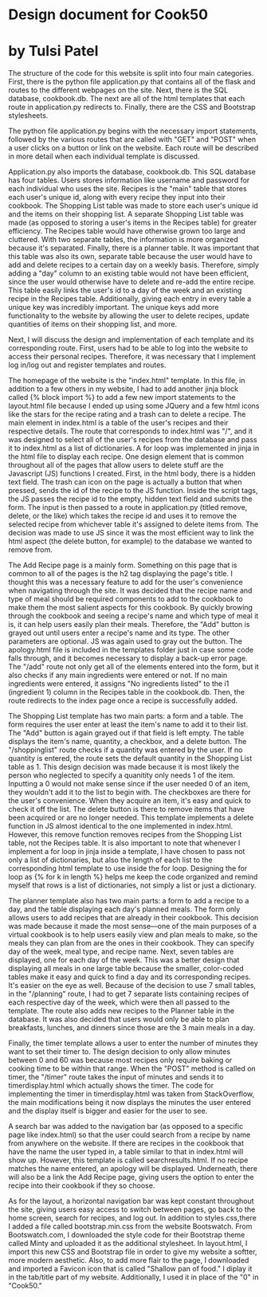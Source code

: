 # Design document for Cook50
# by Tulsi Patel

The structure of the code for this website is split into four main categories.
First, there is the python file application.py that contains all of the flask and routes to the different webpages on the site.
Next, there is the SQL database, cookbook.db. The next are all of the html templates that each route in application.py redirects to.
Finally, there are the CSS and Bootstrap stylesheets.

The python file application.py begins with the necessary import statements, followed by the various routes
that are called with "GET" and "POST" when a user clicks on a button or link on the website.
Each route will be described in more detail when each individual template is discussed.

Application.py also imports the database, cookbook.db. This SQL database has four tables.
Users stores information like username and password for each individual who uses the site.
Recipes is the "main" table that stores each user's unique id, along with every recipe they input into their cookbook.
The Shopping List table was made to store each user's unique id and the items on their shopping list.
A separate Shopping List table was made (as opposed to storing a user's items in the Recipes table) for greater efficiency.
The Recipes table would have otherwise grown too large and cluttered.
With two separate tables, the information is more organized because it's separated.
Finally, there is a planner table.
It was important that this table was also its own, separate table because the user would have to add and delete recipes to a certain day on a weekly basis.
Therefore, simply adding a "day" column to an existing table would not have been efficient, since the user would otherwise have to delete and re-add the entire recipe.
This table easily links the user's id to a day of the week and an existing recipe in the Recipes table.
Additionally, giving each entry in every table a unique key was incredibly important.
The unique keys add more functionality to the website by allowing the user to delete recipes, update quantities of items on their shopping list, and more.

Next, I will discuss the design and implementation of each template and its corresponding route.
First, users had to be able to log into the website to access their personal recipes.
Therefore, it was necessary that I implement log in/log out and register templates and routes.

The homepage of the website is the "index.html" template. In this file, in addition to a few others in my website,
I had to add another jinja block called {% block import %} to add a few new import statements to the layout.html file because
I ended up using some JQuery and a few html icons like the stars for the recipe rating and a trash can to delete a recipe.
The main element in index.html is a table of the user's recipes and their respective details.
The route that corresponds to index.html was "/", and it was designed to select all of the user's recipes from the database
and pass it to index.html as a list of dictionaries.
A for loop was implemented in jinja in the html file to display each recipe.
One design element that is common throughout all of the pages that allow users to delete stuff are the Javascript (JS) functions I created.
First, in the html body, there is a hidden text field.
The trash can icon on the page is actually a button that when pressed, sends the id of the recipe to the JS function.
Inside the script tags, the JS passes the recipe id to the empty, hidden text field and submits the form.
The input is then passed to a route in application.py (titled remove, delete, or the like) which takes the recipe id
and uses it to remove the selected recipe from whichever table it's assigned to delete items from.
The decision was made to use JS since it was the most efficient way to link the html aspect (the delete button, for example)
to the database we wanted to remove from.

The Add Recipe page is a mainly form.
Something on this page that is common to all of the pages is the h2 tag displaying the page's title.
I thought this was a necessary feature to add for the user's convenience when navigating through the site.
It was decided that the recipe name and type of meal should be required components to add to the cookbook to make them the most salient
aspects for this cookbook. By quickly browing through the cookbook and seeing a recipe's name and which type of meal it is,
it can help users easily plan their meals.
Therefore, the "Add" button is grayed out until users enter a recipe's name and its type. The other parameters are optional.
JS was again used to gray out the button. The apology.html file is included in the templates folder just in case some code falls through,
and it becomes necessary to display a back-up error page.
The "/add" route not only get all of the elements entered into the form, but it also checks if any main ingredients were entered or not.
If no main ingredients were entered, it assigns "No ingredients listed" to the i1 (ingredient 1) column in the Recipes table in the cookbook.db.
Then, the route redirects to the index page once a recipe is successfully added.

The Shopping List template has two main parts: a form and a table.
The form requires the user enter at least the item's name to add it to their list. The "Add" button is again grayed out if that field is left empty.
The table displays the item's name, quantity, a checkbox, and a delete button.
The "/shoppinglist" route checks if a quantity was entered by the user.
If no quantity is entered, the route sets the default quantity in the Shopping List table as 1.
This design decision was made because it is most likely the person who neglected to specify a quanitity only needs 1 of the item.
Inputting a 0 would not make sense since if the user needed 0 of an item, they wouldn't add it to the list to begin with.
The checkboxes are there for the user's convenience. When they acquire an item, it's easy and quick to check it off the list.
The delete button is there to remove items that have been acquired or are no longer needed.
This template implements a delete function in JS almost identical to the one implemented in index.html.
However, this remove function removes recipes from the Shopping List table, not the Recipes table.
It is also important to note that whenever I implement a for loop in jinja inside a template, I have chosen to pass not only a list of dictionaries,
but also the length of each list to the corresponding html template to use inside the for loop.
Designing the for loop as {% for k in length %} helps me keep the code organized and remind myself that rows is a list of dictionaries,
not simply a list or just a dictionary.

The planner template also has two main parts: a form to add a recipe to a day, and the table displaying each day's planned meals.
The form only allows users to add recipes that are already in their cookbook.
This decision was made because it made the most sense—one of the main purposes of a virtual cookbook is to help users easily
view and plan meals to make, so the meals they can plan from are the ones in their cookbook.
They can specify day of the week, meal type, and recipe name.
Next, seven tables are displayed, one for each day of the week.
This was a better design that displaying all meals in one large table because the smaller, color-coded tables
make it easy and quick to find a day and its corresponding recipes. It's easier on the eye as well.
Because of the decision to use 7 small tables, in the "/planning" route, I had to get 7 separate lists containing recipes of each respective day of the week,
which were then all passed to the template. The route also adds new recipes to the Planner table in the database.
It was also decided that users would only be able to plan breakfasts, lunches, and dinners since those are the 3 main meals in a day.

Finally, the timer template allows a user to enter the number of minutes they want to set their timer to.
The design decision to only allow minutes between 0 and 60 was because most recipes only require baking or cooking time to be within that range.
When the "POST" method is called on timer, the "/timer" route takes the input of minutes and sends it to timerdisplay.html which actually shows the timer.
The code for implementing the timer in timerdisplay.html was taken from StackOverflow, the main modifications being it now displays the minutes the user entered
and the display itself is bigger and easier for the user to see.

A search bar was added to the navigation bar (as opposed to a specific page like index.html) so that the user could search from a recipe by name from anywhere on the website.
If there are recipes in the cookbook that have the name the user typed in, a table similar to that in index.html will show up.
However, this template is called searchresults.html.
If no recipe matches the name entered, an apology will be displayed. Underneath, there will also be a link the Add Recipe page,
giving users the option to enter the recipe into their cookbook if they so choose.

As for the layout, a horizontal navigation bar was kept constant throughout the site, giving users easy access to switch between pages,
go back to the home screen, search for recipes, and log out.
In addition to styles.css,there I added a file called bootstrap.min.css from the website Bootswatch.
From Bootswatch.com, I downloaded the style code for their Bootstrap theme called Minty and uploaded it as the additional stylesheet.
In layout.html, I import this new CSS and Bootstrap file in order to give my website a softter, more modern aesthetic.
Also, to add more flair to the page, I downloaded and imported a Favicon icon that is called "Shallow pan of food."
I diplay it in the tab/title part of my website. Additionally, I used it in place of the "0" in "Cook50."